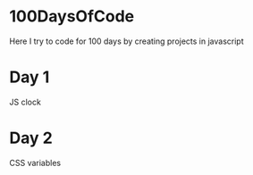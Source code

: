 # 100DaysOfCode
Here I try to code for 100 days by creating projects in javascript

# Day 1
JS clock

# Day 2
CSS variables
